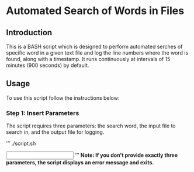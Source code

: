 # Automated Search of Words in Files

## Introduction
This is a BASH script which is designed to perform automated serches of specific word in a given text file and log the line numbers where the word is found, along with a timestamp. It runs continuously at intervals of 15 minutes (900 seconds) by default.

## Usage
To use this script follow the instructions below:

### Step 1: Insert Parameters
The script requires three parameters: the search word, the input file to search in, and the output file for logging.

ʼʼʼ
./script.sh <search word> <input file> <output file>
ʼʼʼ
__Note: If you don't provide exactly three parameters, the script displays an error message and exits.__


